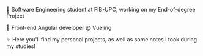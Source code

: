 📖 Software Engineering student at FIB-UPC, working on my End-of-degree Project

💼 Front-end Angular developer @ Vueling

✨ Here you'll find my personal projects, as well as some notes I took during my studies!

<!---
guionwind/guionwind is a ✨ special ✨ repository because its `README.md` (this file) appears on your GitHub profile.
You can click the Preview link to take a look at your changes.
--->
